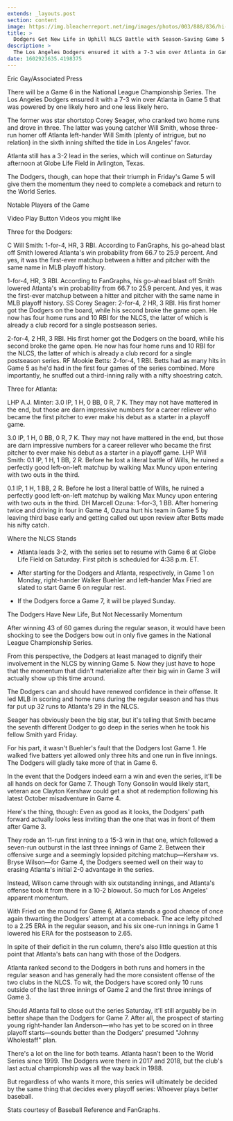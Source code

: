 ```yaml
--- 
extends: _layouts.post 
section: content 
image: https://img.bleacherreport.net/img/images/photos/003/888/836/hi-res-d115e1b905495f69ebe3add976f5b405_crop_exact.jpg?w=1200&h=1200&q=75 
title: > 
  Dodgers Get New Life in Uphill NLCS Battle with Season-Saving Game 5 Win 
description: > 
  The Los Angeles Dodgers ensured it with a 7-3 win over Atlanta in Game 5 that was powered by one likely hero and one less likely hero.Where the NLCS Stands- Atlanta leads 3-2, with the series set to resume with Game 6 at Globe Life Field on Saturday.In the event that the Dodgers indeed earn a win and even the series, it'll be all hands on deck for Game 7.To wit, the Dodgers have scored only 10 runs outside of the last three innings of Game 2 and the first three innings of Game 3.But regardless of who wants it more, this series will ultimately be decided by the same thing that decides every playoff series: Whoever plays better baseball. 
date: 1602923635.4198375 
--- 
```

Eric Gay/Associated Press

There will be a Game 6 in the National League Championship Series. The Los Angeles Dodgers ensured it with a 7-3 win over Atlanta in Game 5 that was powered by one likely hero and one less likely hero.

The former was star shortstop Corey Seager, who cranked two home runs and drove in three. The latter was young catcher Will Smith, whose three-run homer off Atlanta left-hander Will Smith (plenty of intrigue, but no relation) in the sixth inning shifted the tide in Los Angeles' favor.

Atlanta still has a 3-2 lead in the series, which will continue on Saturday afternoon at Globe Life Field in Arlington, Texas.

The Dodgers, though, can hope that their triumph in Friday's Game 5 will give them the momentum they need to complete a comeback and return to the World Series.

Notable Players of the Game

Video Play Button Videos you might like

Three for the Dodgers:

C Will Smith: 1-for-4, HR, 3 RBI. According to FanGraphs, his go-ahead blast off Smith lowered Atlanta's win probability from 66.7 to 25.9 percent. And yes, it was the first-ever matchup between a hitter and pitcher with the same name in MLB playoff history.

1-for-4, HR, 3 RBI. According to FanGraphs, his go-ahead blast off Smith lowered Atlanta's win probability from 66.7 to 25.9 percent. And yes, it was the first-ever matchup between a hitter and pitcher with the same name in MLB playoff history. SS Corey Seager: 2-for-4, 2 HR, 3 RBI. His first homer got the Dodgers on the board, while his second broke the game open. He now has four home runs and 10 RBI for the NLCS, the latter of which is already a club record for a single postseason series.

2-for-4, 2 HR, 3 RBI. His first homer got the Dodgers on the board, while his second broke the game open. He now has four home runs and 10 RBI for the NLCS, the latter of which is already a club record for a single postseason series. RF Mookie Betts: 2-for-4, 1 RBI. Betts had as many hits in Game 5 as he'd had in the first four games of the series combined. More importantly, he snuffed out a third-inning rally with a nifty shoestring catch.

Three for Atlanta:

LHP A.J. Minter: 3.0 IP, 1 H, 0 BB, 0 R, 7 K. They may not have mattered in the end, but those are darn impressive numbers for a career reliever who became the first pitcher to ever make his debut as a starter in a playoff game.

3.0 IP, 1 H, 0 BB, 0 R, 7 K. They may not have mattered in the end, but those are darn impressive numbers for a career reliever who became the first pitcher to ever make his debut as a starter in a playoff game. LHP Will Smith: 0.1 IP, 1 H, 1 BB, 2 R. Before he lost a literal battle of Wills, he ruined a perfectly good left-on-left matchup by walking Max Muncy upon entering with two outs in the third.

0.1 IP, 1 H, 1 BB, 2 R. Before he lost a literal battle of Wills, he ruined a perfectly good left-on-left matchup by walking Max Muncy upon entering with two outs in the third. DH Marcell Ozuna: 1-for-3, 1 BB. After homering twice and driving in four in Game 4, Ozuna hurt his team in Game 5 by leaving third base early and getting called out upon review after Betts made his nifty catch.

Where the NLCS Stands

- Atlanta leads 3-2, with the series set to resume with Game 6 at Globe Life Field on Saturday. First pitch is scheduled for 4:38 p.m. ET.

- After starting for the Dodgers and Atlanta, respectively, in Game 1 on Monday, right-hander Walker Buehler and left-hander Max Fried are slated to start Game 6 on regular rest.

- If the Dodgers force a Game 7, it will be played Sunday.

The Dodgers Have New Life, But Not Necessarily Momentum

After winning 43 of 60 games during the regular season, it would have been shocking to see the Dodgers bow out in only five games in the National League Championship Series.

From this perspective, the Dodgers at least managed to dignify their involvement in the NLCS by winning Game 5. Now they just have to hope that the momentum that didn't materialize after their big win in Game 3 will actually show up this time around.

The Dodgers can and should have renewed confidence in their offense. It led MLB in scoring and home runs during the regular season and has thus far put up 32 runs to Atlanta's 29 in the NLCS.

Seager has obviously been the big star, but it's telling that Smith became the seventh different Dodger to go deep in the series when he took his fellow Smith yard Friday.

For his part, it wasn't Buehler's fault that the Dodgers lost Game 1. He walked five batters yet allowed only three hits and one run in five innings. The Dodgers will gladly take more of that in Game 6.

In the event that the Dodgers indeed earn a win and even the series, it'll be all hands on deck for Game 7. Though Tony Gonsolin would likely start, veteran ace Clayton Kershaw could get a shot at redemption following his latest October misadventure in Game 4.

Here's the thing, though: Even as good as it looks, the Dodgers' path forward actually looks less inviting than the one that was in front of them after Game 3.

They rode an 11-run first inning to a 15-3 win in that one, which followed a seven-run outburst in the last three innings of Game 2. Between their offensive surge and a seemingly lopsided pitching matchup—Kershaw vs. Bryse Wilson—for Game 4, the Dodgers seemed well on their way to erasing Atlanta's initial 2-0 advantage in the series.

Instead, Wilson came through with six outstanding innings, and Atlanta's offense took it from there in a 10-2 blowout. So much for Los Angeles' apparent momentum.

With Fried on the mound for Game 6, Atlanta stands a good chance of once again thwarting the Dodgers' attempt at a comeback. The ace lefty pitched to a 2.25 ERA in the regular season, and his six one-run innings in Game 1 lowered his ERA for the postseason to 2.65.

In spite of their deficit in the run column, there's also little question at this point that Atlanta's bats can hang with those of the Dodgers.

Atlanta ranked second to the Dodgers in both runs and homers in the regular season and has generally had the more consistent offense of the two clubs in the NLCS. To wit, the Dodgers have scored only 10 runs outside of the last three innings of Game 2 and the first three innings of Game 3.

Should Atlanta fail to close out the series Saturday, it'll still arguably be in better shape than the Dodgers for Game 7. After all, the prospect of starting young right-hander Ian Anderson—who has yet to be scored on in three playoff starts—sounds better than the Dodgers' presumed "Johnny Wholestaff" plan.

There's a lot on the line for both teams. Atlanta hasn't been to the World Series since 1999. The Dodgers were there in 2017 and 2018, but the club's last actual championship was all the way back in 1988.

But regardless of who wants it more, this series will ultimately be decided by the same thing that decides every playoff series: Whoever plays better baseball.

Stats courtesy of Baseball Reference and FanGraphs.
